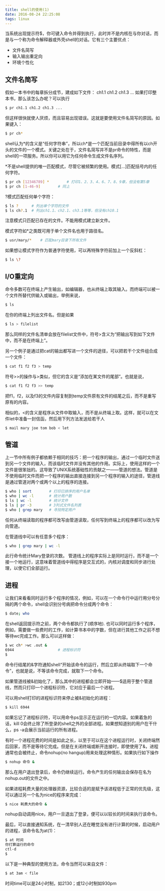 ```yaml
---
title: shell的使用(1)
date: 2016-08-24 22:25:08
tags: linux
---
```

当系统出现提示符$，你可键入命令并得到执行，此时并不是内核在与你对话，而是与一个称为命令解释器或外壳shell的对话。它有三个主要优点：
<!--more-->
* 文件名简写
* 输入输出重定向
* 环境个性化

## 文件名简写
假如一本书中的每章拆分成节，建成如下文件：
ch1.1
ch1.2
ch1.3
...
如果打印整本书，那么该怎么办呢？可以执行
```bash
$ pr ch1.1 ch1.2 ch1.3 ...
```
但这样很快就使人厌烦，而且容易出现错误。这就是要使用文件名简写的原因。如果键入：
```bash
$ pr ch*
```
shell认为\*的含义是“任何字符串”，所以ch*是一个匹配当前目录中得所有以ch开头的文件的一个模式。关键之处在于，文件名简写并不是pr命令的特性，而是shell的一项服务。所以你可以用它为任何命令生成文件名序列。

\*不是shell提供的唯一匹配模式，尽管它被频繁的使用。模式[...]匹配括号内的任何字符。
```bash
$ pr ch [12346789] *		# 打印1、2、3、4、6、7、8、9章，但没有第5章
$ pr ch [1-46-9]		# 同上
```

?模式匹配任何单个字符：
```bash
$ ls ?		# 列出单个字符的文件
$ ls ch?.1	# 列出ch1.1、ch2.1、ch3.1等等，但没有ch10.1
```
注意模式只匹配已存在的文件。不能用模式建立新文件。

模式字符如\*之类既可用于单个文件名也用于路径名。
```bash
$ usr/mary/*	# 匹配mary目录下所有文件
```
如果想让模式字符作为普通字符使用，可以再特殊字符前加上一个反斜杠：
```bash
$ ls \?
```

## I/O重定向
命令多数可在终端上产生输出，如编辑器，也从终端上取其输入。而终端可以被一个文件所替代供输入或输出，举例来说，
```bash
$ ls
```
在你的终端上列出文件名。但是如果
```bash
$ ls > filelist
```
那么同样的文件名清单会放在filelist文件中，符号>含义为“把输出写到如下文件中，而不是在终端上”。

另一个例子是通过把cat的输出都写进一个文件的途径，可以把若干个文件组合成一个文件：
```bash
$ cat f1 f2 f3 > temp
```
符号>>的操作与>类似，但它的含义是“添加在某文件的尾部”。也就是说，
```bash
$ cat f1 f2 f3 >> temp
```
把f1，f2，以及f3的文件内容复制到temp文件原有文件的结尾之后，而不是重写原有的内容。

相似的，<的含义是程序从文件中取输入，而不是从终端上取。这样，就可以在文件let中准备一封信函，然后用下列方法发送给若干人
```bash
$ mail mary joe tom bob < let
```

## 管道
上一节中所有例子都依赖于相同的技巧：把一个程序的输出，通过一个临时文件送到另一个文件的输入，而该临时文件并没有其他的作用。实际上，使用这样的一个文件是很笨拙的。这导致了UNIX系统基础性的贡献之一——管道的想法。管道是不使用临时文件而把一个程序的输出直接连接到另一个程序的输入的途径，管道线是通过管道对两个或两个以上的程序的连接。
```bash
$ who | sort		# 打印已排序的用户名单
$ who | wc -l 		# 统计用户数
$ ls | wc -l 		# 统计文件
$ ls | pr -3 		# 3列式文件名列表
$ who | grep mary 	# 寻找特定用户
```
任何从终端读取的程序都可改写由管道读取，任何写到终端上的程序都可以改为写向管道。

在管道线中可以有任意多个程序：
```bash
$ who | grep mary | wc -l
```
此行命令统计Mary登录的次数。
管道线上的程序实际上是同时运行，而不是一个接一个地运行，这意味着管道线中得程序是交互式的，内核对调度和同步进行处理，以使它们全部运行。

## 进程
让我们来看看同时运行多个程序的情况，例如，可以在一个命令行中运行用分号分隔的两个命令，shell会识别分号病把命令分成两个命令：
```bash
$ date; who
```
在shell返回提示符之前，两个命令都执行了(顺序地).
也可以同时运行多个程序，例如，需要做一些费时的工作，如计算书本中的字数，但在进行其他工作之前不想等待wc完成工作。那么可以这样做：
```bash
$ wc ch* >wc .out &
6944					# 进程标识符
$
```
命令行结尾的&字符通知shell“开始该命令的运行，然后立即从终端取下一个命令”，也就是说，不等该命令完成，就取下一个命令。

如果管道线被&初始化了，那么其中的进程都会立即开始——$适用于整个管道线，然而只打印一个进程标识符，它对应于最后一个进程。

可以用shell打印的进程标识符来停止被&初始化的进程：
```bash
$ kill 6944
```
如果忘记了进程标识符，可以用命令ps显示正在运行的一切内容。如果着急的话，kill 0会终止除了所登录的shell之外的全部进程。如果想知道别的用户在干什么，ps -a会展示当前运行的所有进程。

有时一个进程花费的时间是如此之长，以至于可以在这个进程运行时，关闭终端然后回家，而不是等待它完成。但是在关闭终端或断开连接时，即使使用了&，进程通常也会被终止，命令nohup(no hangup)用来处理这种情形。如果执行如下操作
```bash
$ nohup 命令 &
```
那么在用户退出登录后，命令仍继续运行。命令产生的任何输出会保存在名为nohup.out的文件之中。

如果进程耗费大量的处理器资源，比较合适的是赋予该进程低于正常的优先级，这可以通过另一个名为nice的程序来完成：
```bash
$ nice 耗费大的命令 &
```
nohup自动调用nice，用户一旦退出了登录，便可以以较长的时间来执行该命令。

最后，可以直接通知系统，在一清早别人还在睡觉没有进行计算的时候，启动用户的进程，该命令名为at(1)：
```bash
$ at 时间
你打算运行的命令
ctl-d
$
```
以下是一种典型的使用方法，命令当然可以来自文件：
```bash
$ at 3am < file
```
时间time可以是24小时制，如2130；或12小时制如930pm


